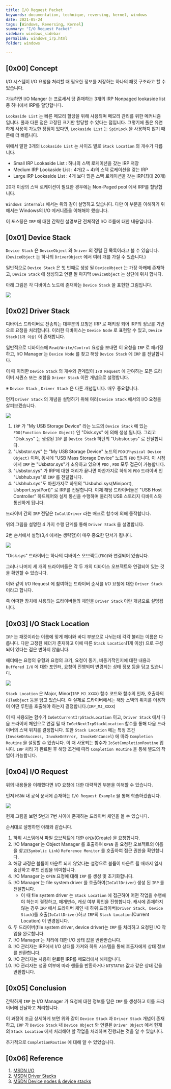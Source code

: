 ```yaml
---
title: I/O Request Packet
keywords: documentation, technique, reversing, kernel, windows
date: 2021-05-24
tags: [Windows, Reversing, Kernel]
summary: "I/O Request Packet"
sidebar: windows_sidebar
permalink: windows_irp.html
folder: windows

---
```


## [0x00] Concept

I/O 시스템이 I/O 요청을 처리할 때 필요한 정보를 저장하는 하나의 패킷 구조라고 할 수 있습니다.

가능하면 I/O Manger 는 프로세서 당 존재하는 3개의 IRP Nonpaged lookaside list 중 하나에서 IRP를 할당합니다.

`Lookaside List` 는 빠른 메모리 할당을 위해 사용되며 메모리 관리를 위한 메커니즘 입니다. 풀과 다른 점은 고정된 크기만 할당할 수 있다는 점입니다. 그렇기에 풀은 유연하게 사용이 가능한 장점이 있다면, `Lookaside List` 는 `SpinLock` 을 사용하지 않기 때문에 더 빠릅니다.

위에서 말한 3개의 `Lookaside List` 는 사이즈 별로 `Stack Location` 의 개수가 다릅니다.

- Small IRP Lookaside List : 하나의 스택 로케이션을 갖는 IRP 저장
- Medium IRP Lookaside List : 4개(2 ~ 4)의 스택 로케이션을 갖는 IRP
- Large IRP Lookaside List : 4개 보다 많은 스택 로케이션을 갖는 IRP(최대 20개)

20개 이상의 스택 로케이션이 필요한 경우에는 Non-Paged pool 에서 IRP를 할당합니다.

`Windows internals` 에서는 위와 같이 설명하고 있습니다. 다만 이 부분을 이해하기 위해서는 Windows의 I/O 메커니즘을 이해해야 했습니다.

이 포스팅은 `IRP` 에 대한 간략한 설명보단 전체적인 I/O 흐름에 대한 내용입니다.

## [0x01] Device Stack

`Device Stack` 은 `DeviceObject` 와 `Driver` 의 정렬 된 목록이라고 볼 수 있습니다.(`DeviceObject` 는 하나의 `DriverObject` 에서 여러 개를 가질 수 있습니다.)

일반적으로 `Device Stack` 은 첫 번째로 생성 될 `DeviceObject` 는 가장 아래에 존재하고, `Device Stack` 에 생성되고 연결 될 마지막 `DeviceObject` 는 상단에 위치 합니다.

아래 그림은 각 디바이스 노드에 존재하는 `Device Stack` 을 표현한 그림입니다.

<img src="https://github.com/Shhoya/shhoya.github.io/blob/master/rsrc/windows/irp_00.png?raw=true">

## [0x02] Driver Stack

디바이스 드라이버로 전송되는 대부분의 요청은 IRP 로 패키징 되어 IRP의 정보를 기반으로 요청을 처리합니다. 이러한 디바이스는 `Device Node` 로 표현할 수 있고, `Device Stack(1개 이상)` 이 존재합니다.

일반적으로 디바이스에 `Read/Write/Control` 요청을 보내면 이 요청을 `IRP` 로 패키징하고, I/O Manager 는 `Device Node` 를 찾고 해당 `Device Stack` 에 `IRP` 를 전달합니다.

이 때 이러한 `Device Stack` 의 개수와 관계없이 `I/O Request` 에 관여하는 모든 드라이버 시퀀스 또는 조합을 `Driver Stack` 이란 개념으로 설명합니다.

※ `Device Stack` , `Driver Stack` 은 다른 개념입니다. 매우 중요합니다.

먼저 `Driver Stack` 의 개념을 설명하기 위해 여러 `Device Stack` 에서의 I/O 요청을 살펴보겠습니다.

<img src="https://github.com/Shhoya/shhoya.github.io/blob/master/rsrc/windows/irp_01.png?raw=true">

1. `IRP` 가 "My USB Storage Device" 라는 노드의 `Device Stack` 에 있는 `FDO(Function Device Object)` 인 "Disk.sys" 에 의해 생성 됩니다. 그리고 "Disk.sys" 는 생성된 `IRP` 를 `Device Stack` 하단의 "Usbstor.sys" 로 전달합니다.
2. "Usbstor.sys" 는 "My USB Storage Device" 노드의 `PDO(Physical Device Object)` 이며, 동시에 "USB Mass Storage Device" 노드의 `FDO` 입니다. 이 시점에서 `IRP` 는 "Usbstor.sys"가 소유하고 있으며 `PDO` , `FDO` 모두 접근이 가능합니다.
3. "Usbstor.sys" 가 IRP에 대한 처리가 끝나면 마찬가지로 하위에 `PDO` 드라이버 인 "Usbhub.sys"로 `IRP` 를 전달합니다.
4. "Usbhub.sys"도 마찬가지로 하위의 "Usbuhci.sys(Miniport), Usbport.sys(Port)" 로 IRP를 전달합니다. 이제 해당 드라이버들은 "USB Host Controller" 하드웨어와 실제 통신을 수행하며 물리적 USB 스토리지 디바이스와 통신하게 됩니다.

드라이버 간의 `IRP` 전달은 `IoCallDriver` 라는 매크로 함수에 의해 동작합니다.

위의 그림을 설명한 4 가지 수행 단계를 통해 `Driver Stack` 을 설명합니다.

2번 순서에서 설명(3,4 에서는 생략함)이 매우 중요한 단서가 됩니다.

<img src="https://github.com/Shhoya/shhoya.github.io/blob/master/rsrc/windows/irp_02.png?raw=true">

"Disk.sys" 드라이버는 하나의 디바이스 오브젝트(`FDO`)와 연결되어 있습니다.

그러나 나머지 세 개의 드라이버들은 각 두 개의 디바이스 오브젝트와 연결되어 있는 것을 확인할 수 있습니다.

이와 같이 I/O Request 에 참여하는 드라이버 순서를 I/O 요청에 대한 `Driver Stack` 이라고 합니다.

즉 어떠한 장치에 사용되는 드라이버들의 체인을 `Driver Stack` 이란 개념으로 설명됩니다.

## [0x03] I/O Stack Location

`IRP` 는 패킷이라는 이름에 맞게 헤더와 바디 부분으로 나뉘는데 각각 불리는 이름은 다릅니다. 다만 고정된 헤더가 존재하고 이에 따른 `Stack Location`(1개 이상) 으로 구성되어 있다는 점은 변하지 않습니다.

헤더에는 요청의 유형과 요청의 크기, 요청이 동기, 비동기적인지에 대한 내용과 `Buffered I/O` 에 대한 포인터, 요청이 진행되며 변경되는 상태 정보 등을 담고 있습니다.

<img src="https://github.com/Shhoya/shhoya.github.io/blob/master/rsrc/windows/irp_03.png?raw=true">

`Stack Location` 은 Major, Minor(`IRP_MJ_XXXX`) 함수 코드와 함수의 인자, 호출자의 `FileObject` 등을 담고 있습니다. 즉 실제로 드라이버에서는 해당 스택의 위치를 이용하여 어떤 루틴을 호출해야 하는지 결정합니다.(`IRP_MJ_XXXX`)

이 때 사용되는 함수가 `IoGetCurrentIrpStackLocation` 이고, `Driver Stack` 에서 다음 드라이버 체인으로 연결 될 때 `IoGetNextIrpStackLocation` 함수를 통해 다음 드라이버의 스택 위치를 결정합니다. 또한 `Stack Location` 에는 특정 조건(`InvokeOnSuccess, InvokeOnError, InvokeOnCancel`) 에 따라 `Completion Routine` 을 설정할 수 있습니다. 이 때 사용되는 함수가 `IoSetCompletionRoutine` 입니다. `IRP` 처리 가 완료된 후 해당 조건에 따라 `Completion Routine` 을 통해 별도의 작업이 가능합니다.

## [0x04] I/O Request

위의 내용들을 이해했다면 I/O 요청에 대한 대략적인 부분을 이해할 수 있습니다.

먼저 `MSDN` 내 공식 문서에 존재하는 `I/O Request Example` 을 통해 학습하겠습니다.

<img src="https://github.com/Shhoya/shhoya.github.io/blob/master/rsrc/windows/irp_04.png?raw=true">

현재 그림을 보면 5번과 7번 사이에 존재하는 드라이버 체인을 볼 수 있습니다.

순서대로 설명하면 아래와 같습니다.

1. 하위 시스템에서 파일 오브젝트에 대한 `OPEN`(Create) 을 요청합니다.
2. I/O Manager 는 Object Manager 를 호출하여 `OPEN` 을 요청한 오브젝트의 이름을 찾고(`Symbolic Link`) `Reference Monitor` 를 호출하여 접근 권한을 확인합니다.
3. 해당 과정은 볼륨이 마운트 되지 않았다는 설정으로 볼륨이 마운트 될 때까지 일시 중단하고 루프 진입을 의미합니다.
4. I/O Manager 는 `OPEN` 요청에 대해 `IRP` 를 생성 및 초기화합니다.
5. I/O Manager 는 file system driver 를 호출하여(`IoCallDriver`) 생성 된 `IRP` 를 전달합니다.
   - 이 때 file system driver 는 `Stack Location` 에 접근하여 어떤 작업을 수행해야 하는지 결정하고, 매개변수, 캐싱 여부 확인을 진행합니다. 캐시에 존재하지 않는 경우 `IRP` 에서 드라이버 체인 내 하위 드라이버(`Driver Stack, Device Stack`)를 호출(`IoCallDriver`)하고 `IRP`의 `Stack Location`(Current Location) 이 변경됩니다.
6. 두 드라이버(file system driver, device driver)는 `IRP` 를 처리하고 요청된 I/O 작업을 완료합니다.
7. I/O Manager 는 처리에 대한 I/O 상태 값을 반환받습니다.
8. I/O 관리자는 IRP에서 I/O 상태를 가져와 하위 시스템을 통해 호출자에게 상태 정보를 반환합니다.
9. I/O 관리자는 사용이 완료된 IRP를 메모리에서 해제합니다.
10. I/O 관리자는 성공 여부에 따라 핸들을 반환하거나 `NTSTATUS` 값과 같은 상태 값을 반환합니다.

## [0x05] Conclusion

간략하게 `IRP` 는 I/O Manager 가 요청에 대한 정보를 담은 `IRP` 를 생성하고 이를 드라이버에 전달하고 처리합니다.

이 과정이 조금 상세하게 보면 위와 같이 `Device Stack` 과 `Driver Stack`  개념이 존재하고, `IRP` 가 `Device Stack` 내 `Device Object` 와 연결된 `Driver Object` 에서 현재의 `Stack Location` 에서 처리해야 할 작업을 처리하며 진행되는 것을 알 수 있습니다.

추가적으로 `CompletionRoutine` 에 대해 알 수 있었습니다.

## [0x06] Reference

1. [MSDN I/O](https://docs.microsoft.com/en-us/windows-hardware/drivers/kernel/handling-irps)
2. [MSDN Driver Stacks](https://docs.microsoft.com/en-us/windows-hardware/drivers/gettingstarted/driver-stacks)
3. [MSDN Device nodes & device stacks](https://docs.microsoft.com/en-us/windows-hardware/drivers/gettingstarted/device-nodes-and-device-stacks)

